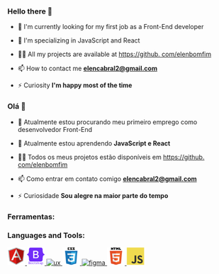 
### Hello there 👋


- 🔭  I'm currently looking for my first job as a Front-End developer

- 🌱 I'm specializing in JavaScript and React

- 👨‍💻 All my projects are available at [https://github. com/elenbomfim](https://github.com/elenbomfim)

- 📫 How to contact me **elencabral2@gmail.com**

- ⚡ Curiosity **I'm happy most of the time**


### Olá 👋



- 🔭 Atualmente estou procurando meu primeiro emprego como desenvolvedor Front-End
  
- 🌱 Atualmente estou aprendendo **JavaScript e React**

- 👨‍💻 Todos os meus projetos estão disponíveis em [https://github. com/elenbomfim](https://github.com/elenbomfim)

- 📫 Como entrar em contato comigo **elencabral2@gmail.com**

- ⚡ Curiosidade **Sou alegre na maior parte do tempo**


<h3 align="left">Ferramentas:</h3>
<h3 align="left">Languages and Tools:</h3>

<p align="left">
  <a href="https://angular.io" target="_blank" rel="noreferrer">
    <img src="https://raw.githubusercontent.com/devicons/devicon/master/icons/angularjs/angularjs-original.svg" alt="angular" width="40" height="40"/>
  </a>
  <a href="https://getbootstrap.com" target="_blank" rel="noreferrer">
    <img src="https://raw.githubusercontent.com/devicons/devicon/master/icons/bootstrap/bootstrap-plain-wordmark.svg" alt="bootstrap" width="40" height="40"/>
  </a>
  <a href="https://www.invisionapp.com" target="_blank" rel="noreferrer">
    <img src="https://raw.githubusercontent.com/devicons/devicon/master/icons/invision/invision-original.svg(https://encrypted-tbn0.gstatic.com/images?q=tbn:ANd9GcQ6VAT0w27VZwA51ZPO0GYUJd__VClzSem3ig&s)" alt="ux" width="40" height="40"/>
  </a>
  <a href="https://www.w3schools.com/css/" target="_blank" rel="noreferrer">
    <img src="https://raw.githubusercontent.com/devicons/devicon/master/icons/css3/css3-original-wordmark.svg" alt="css3" width="40" height="40"/>
  </a>
  <a href="https://www.figma.com/" target="_blank" rel="noreferrer">
    <img src="https://www.vectorlogo.zone/logos/figma/figma-icon.svg" alt="figma" width="40" height="40"/>
  </a>
  <a href="https://www.w3.org/html/" target="_blank" rel="noreferrer">
    <img src="https://raw.githubusercontent.com/devicons/devicon/master/icons/html5/html5-original-wordmark.svg" alt="html5" width="40" height="40"/>
  </a>
  <a href="https://developer.mozilla.org/en-US/docs/Web/JavaScript" target="_blank" rel="noreferrer">
    <img src="https://raw.githubusercontent.com/devicons/devicon/master/icons/javascript/javascript-original.svg" alt="javascript" width="40" height="40"/>
  </a>
</p>

